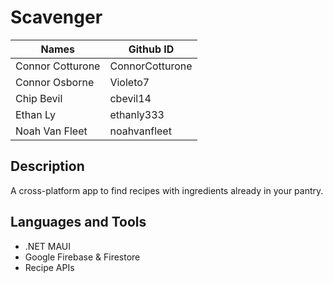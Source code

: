 # Scavenger
| Names | Github ID|
| --------------- | ---------- |
| Connor Cotturone | ConnorCotturone |
| Connor Osborne | Violeto7 |
| Chip Bevil | cbevil14 |
| Ethan Ly | ethanly333 |
| Noah Van Fleet | noahvanfleet |
## Description
A cross-platform app to find recipes with ingredients already in your pantry.
## Languages and Tools
- .NET MAUI
- Google Firebase & Firestore
- Recipe APIs
